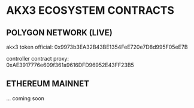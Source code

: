# AKX3 ECOSYSTEM CONTRACTS

## POLYGON NETWORK (LIVE)

akx3 token official: 0x9973b3EA32B43BE1354FeE720e7D8d995F05eE7B

controller contract proxy: 0xAE3917776e609f361a9616DFD96952E43FF23B5


## ETHEREUM MAINNET

... coming soon

